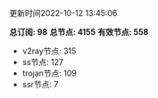 更新时间2022-10-12 13:45:06

**总订阅: 98**
**总节点: 4155**
**有效节点: 558**
- v2ray节点: 315
- ss节点: 127
- trojan节点: 109
- ssr节点: 7
